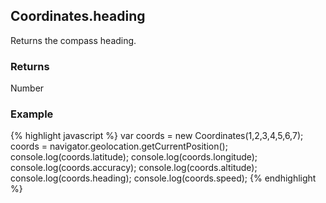 Coordinates.heading
-----------
Returns the compass heading.

### Returns ###
Number

### Example ###
{% highlight javascript %}
	var coords = new Coordinates(1,2,3,4,5,6,7);
	coords = navigator.geolocation.getCurrentPosition();
	console.log(coords.latitude);
	console.log(coords.longitude);
	console.log(coords.accuracy);
	console.log(coords.altitude);
	console.log(coords.heading);
	console.log(coords.speed);
{% endhighlight %}